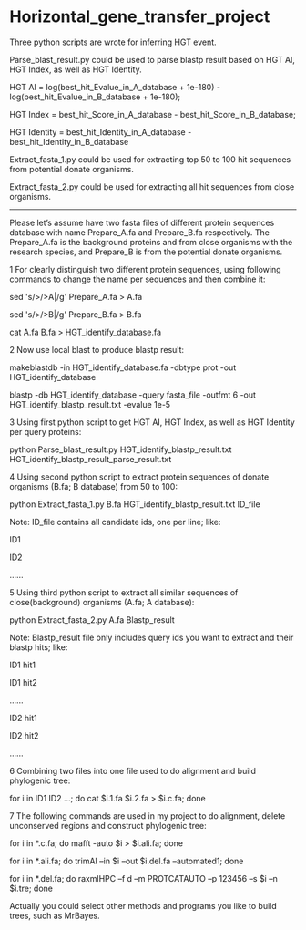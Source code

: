 # Horizontal_gene_transfer_project
Three python scripts are wrote for inferring HGT event. 

Parse_blast_result.py could be used to parse blastp result based on HGT AI, HGT Index, as well as HGT Identity. 

HGT AI = log(best_hit_Evalue_in_A_database + 1e-180) - log(best_hit_Evalue_in_B_database + 1e-180);

HGT Index = best_hit_Score_in_A_database - best_hit_Score_in_B_database; 

HGT Identity = best_hit_Identity_in_A_database - best_hit_Identity_in_B_database

Extract_fasta_1.py could be used for extracting top 50 to 100 hit sequences from potential donate organisms.

Extract_fasta_2.py could be used for extracting all hit sequences from close organisms.

-------------------------------------------------------------------------------------------------------------------------------------

Please let’s assume have two fasta files of different protein sequences database with name Prepare_A.fa and Prepare_B.fa respectively. The Prepare_A.fa is the background proteins and from close organisms with the research species, and Prepare_B is from the potential donate organisms.  

1 For clearly distinguish two different protein sequences, using following commands to change the name per sequences and then combine it:

sed 's/>/>A|/g' Prepare_A.fa > A.fa

sed 's/>/>B|/g' Prepare_B.fa > B.fa

cat A.fa B.fa > HGT_identify_database.fa

2 Now use local blast to produce blastp result: 

makeblastdb -in HGT_identify_database.fa -dbtype prot -out HGT_identify_database

blastp -db HGT_identify_database -query fasta_file -outfmt 6 -out HGT_identify_blastp_result.txt -evalue 1e-5

3 Using first python script to get HGT AI, HGT Index, as well as HGT Identity per query proteins:

python Parse_blast_result.py HGT_identify_blastp_result.txt HGT_identify_blastp_result_parse_result.txt


4 Using second python script to extract protein sequences of donate organisms (B.fa; B database) from 50 to 100:

python Extract_fasta_1.py B.fa HGT_identify_blastp_result.txt ID_file

Note: ID_file contains all candidate ids, one per line; like:

ID1

ID2

……

5 Using third python script to extract all similar sequences of close(background) organisms (A.fa; A database):

python Extract_fasta_2.py A.fa Blastp_result

Note: Blastp_result file only includes query ids you want to extract and their blastp hits; like:

ID1 hit1

ID1 hit2

……

ID2 hit1

ID2 hit2

……

6 Combining two files into one file used to do alignment and build phylogenic tree:

for i in ID1 ID2 …; do cat $i.1.fa $i.2.fa > $i.c.fa; done

7 The following commands are used in my project to do alignment, delete unconserved regions and construct phylogenic tree:

for i in *.c.fa; do mafft -auto $i > $i.ali.fa; done

for i in *.ali.fa; do trimAI –in $i –out $i.del.fa –automated1; done

for i in *.del.fa; do raxmlHPC –f d –m PROTCATAUTO –p 123456 –s $i –n $i.tre; done

Actually you could select other methods and programs you like to build trees, such as MrBayes.
